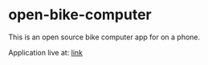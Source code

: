 # open-bike-computer

This is an open source bike computer app for on a phone.

Application live at: [link](https://basva923.github.io/open-bike-computer)